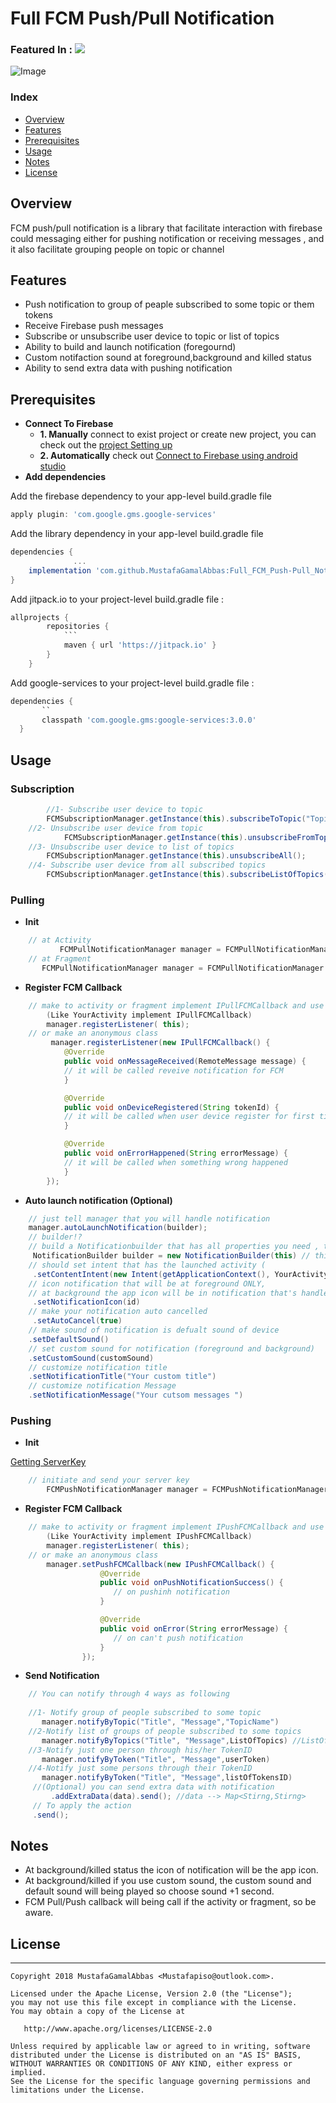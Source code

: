 # Full FCM Push/Pull Notification
### Featured In : [![](https://jitpack.io/v/MustafaGamalAbbas/Full_FCM_Push-Pull_Notification.svg)](https://jitpack.io/#MustafaGamalAbbas/Full_FCM_Push-Pull_Notification)

![Image](img/firebase_.png)
### Index 
* [Overview](#overview)
* [Features](#features)
* [Prerequisites](#prerequisites)
* [Usage](#usage)
* [Notes](#notes)
* [License](#license)


## Overview
FCM push/pull notification is a library that facilitate interaction with firebase could messaging either for pushing notification or receiving messages , and it also facilitate grouping people on topic or channel 
## Features
* Push notification to group of peaple subscribed to some topic or them tokens 
* Receive Firebase push messages 
* Subscribe or unsubscribe user device to topic or list of topics 
* Ability to build and launch notification (foregournd)
* Custom notifaction sound at foreground,background and killed status 
* Ability to send extra data with pushing notification 

## Prerequisites
* **Connect To Firebase** 
	* **1. Manually**
			 connect to exist project or create new project,
			 you can check out the [project Setting up](https://console.firebase.google.com/)
 	* **2. Automatically**
			 check out [Connect to Firebase using android studio](https://developer.android.com/studio/write/firebase)
* **Add dependencies**  

Add the firebase dependency to your app-level build.gradle file

```gradle
apply plugin: 'com.google.gms.google-services'
```
Add the library dependency in your app-level build.gradle file 
```gradle
dependencies {
              ...
    implementation 'com.github.MustafaGamalAbbas:Full_FCM_Push-Pull_Notification:1.05'
}
```
Add jitpack.io to your project-level build.gradle file  :
```gradle
allprojects {
  		repositories {
  			```
  			maven { url 'https://jitpack.io' }
  		}
  	}
```
Add google-services to your project-level build.gradle file  :
```gradle
dependencies {
       ``
       classpath 'com.google.gms:google-services:3.0.0'
  }
```
 
  

## Usage
### Subscription
```java
        //1- Subscribe user device to topic
		FCMSubscriptionManager.getInstance(this).subscribeToTopic("TopicName");
	//2- Unsubscribe user device from topic 
	        FCMSubscriptionManager.getInstance(this).unsubscribeFromTopic("TopicName");
	//3- Unsubscribe user device to list of topics 
		FCMSubscriptionManager.getInstance(this).unsubscribeAll();
	//4- Subscribe user device from all subscribed topics
		FCMSubscriptionManager.getInstance(this).subscribeListOfTopics(listOfTopics) //listOfTopics ( list of string )

```
### Pulling 
* **Init** 
```java
	// at Activity 
           FCMPullNotificationManager manager = FCMPullNotificationManager.getInstance(this);
	// at Fragment 
	   FCMPullNotificationManager manager = FCMPullNotificationManager.getInstance(getContext());
```
* **Register FCM Callback** 
```java
	// make to activity or fragment implement IPullFCMCallback and use this line. 
		(Like YourActivity implement IPullFCMCallback) 
	 	manager.registerListener( this);
	// or make an anonymous class 
		 manager.registerListener(new IPullFCMCallback() {
		    @Override
		    public void onMessageReceived(RemoteMessage message) {
			// it will be called reveive notification for FCM 
		    }

		    @Override
		    public void onDeviceRegistered(String tokenId) {
			// it will be called when user device register for first time (first run application) 
		    }

		    @Override
		    public void onErrorHappened(String errorMessage) {
			// it will be called when something wrong happened 
		    }
        });
```
* **Auto launch notification (Optional)** 
```java
	// just tell manager that you will handle notification
 	manager.autoLaunchNotification(builder);
	// builder!? 
	// build a Notificationbuilder that has all properties you need , that will affect on apprance and properties of notification 
 	 NotificationBuilder builder = new NotificationBuilder(this) // this--> Context, if you will use fragment ,use getContext()
	// should set intent that has the launched activity (
	 .setContentIntent(new Intent(getApplicationContext(), YourActivity.class))
	// icon notification that will be at foreground ONLY, 
	// at background the app icon will be in notification that's handle by firebase
	 .setNotificationIcon(id)
	// make your notification auto cancelled 
	 .setAutoCancel(true)
	// make sound of notification is defualt sound of device 
	.setDefaultSound()
	// set custom sound for notification (foreground and background)
	.setCustomSound(customSound)
	// customize notification title 
	.setNotificationTitle("Your custom title")
	// customize notification Message
	.setNotificationMessage("Your cutsom messages ")
```
### Pushing 
* **Init** 

[Getting ServerKey](https://stackoverflow.com/questions/37427709/firebase-messaging-where-to-get-server-key?utm_medium=organic&utm_source=google_rich_qa&utm_campaign=google_rich_qa)
```java
	// initiate and send your server key 
    	FCMPushNotificationManager manager = FCMPushNotificationManager.getInstance(serverKey);
```
* **Register FCM Callback** 
```java
	// make to activity or fragment implement IPushFCMCallback and use this line. 
		(Like YourActivity implement IPushFCMCallback) 
	 	manager.registerListener( this);
	// or make an anonymous class 
		manager.setPushFCMCallback(new IPushFCMCallback() {
                    @Override
                    public void onPushNotificationSuccess() {
                       // on pushinh notification  
                    }

                    @Override
                    public void onError(String errorMessage) {
                       // on can't push notification  
                    }
                });
```
* **Send Notification** 

```java
	// You can notify through 4 ways as following 
	
	//1- Notify group of people subscribed to some topic
	   manager.notifyByTopic("Title", "Message","TopicName")
	//2-Notify list of groups of people subscribed to some topics
	   manager.notifyByTopics("Title", "Message",ListOfTopics) //ListOfTopics --> List of String 
	//3-Notify just one person through his/her TokenID
	   manager.notifyByToken("Title", "Message",userToken)
	//4-Notify just some persons through their TokenID
	   manager.notifyByToken("Title", "Message",listOfTokensID) 
	 //(Optional) you can send extra data with notification    
         .addExtraData(data).send(); //data --> Map<Stirng,Stirng>
	 // To apply the action 
	 .send();
```
## Notes
* At background/killed status the icon of notification will be the app icon. 
* At background/killed if you use custom sound, the custom sound and default sound will being played so choose sound +1 second.
* FCM Pull/Push callback will being call if the activity or fragment, so be aware.
	
## License
--------


    Copyright 2018 MustafaGamalAbbas <Mustafapiso@outlook.com>.

    Licensed under the Apache License, Version 2.0 (the "License");
    you may not use this file except in compliance with the License.
    You may obtain a copy of the License at

       http://www.apache.org/licenses/LICENSE-2.0

    Unless required by applicable law or agreed to in writing, software
    distributed under the License is distributed on an "AS IS" BASIS,
    WITHOUT WARRANTIES OR CONDITIONS OF ANY KIND, either express or implied.
    See the License for the specific language governing permissions and
    limitations under the License.
